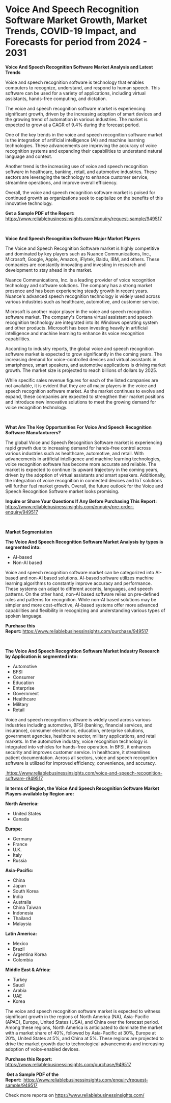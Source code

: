 <p><h1>Voice And Speech Recognition Software Market Growth, Market Trends, COVID-19 Impact, and Forecasts for period from 2024 - 2031</h1></p><p><strong>Voice And Speech Recognition Software Market Analysis and Latest Trends</strong></p>
<p><p>Voice and speech recognition software is technology that enables computers to recognize, understand, and respond to human speech. This software can be used for a variety of applications, including virtual assistants, hands-free computing, and dictation.</p><p>The voice and speech recognition software market is experiencing significant growth, driven by the increasing adoption of smart devices and the growing trend of automation in various industries. The market is expected to grow at a CAGR of 9.4% during the forecast period.</p><p>One of the key trends in the voice and speech recognition software market is the integration of artificial intelligence (AI) and machine learning technologies. These advancements are improving the accuracy of voice recognition systems and expanding their capabilities to understand natural language and context.</p><p>Another trend is the increasing use of voice and speech recognition software in healthcare, banking, retail, and automotive industries. These sectors are leveraging the technology to enhance customer service, streamline operations, and improve overall efficiency.</p><p>Overall, the voice and speech recognition software market is poised for continued growth as organizations seek to capitalize on the benefits of this innovative technology.</p></p>
<p><strong>Get a Sample PDF of the Report:&nbsp;</strong> <a href="https://www.reliablebusinessinsights.com/enquiry/request-sample/949517">https://www.reliablebusinessinsights.com/enquiry/request-sample/949517</a></p>
<p>&nbsp;</p>
<p><strong>Voice And Speech Recognition Software Major Market Players</strong></p>
<p><p>The Voice and Speech Recognition Software market is highly competitive and dominated by key players such as Nuance Communications, Inc., Microsoft, Google, Apple, Amazon, iFlytek, Baidu, IBM, and others. These companies are constantly innovating and investing in research and development to stay ahead in the market.</p><p>Nuance Communications, Inc. is a leading provider of voice recognition technology and software solutions. The company has a strong market presence and has been experiencing steady growth in recent years. Nuance's advanced speech recognition technology is widely used across various industries such as healthcare, automotive, and customer service.</p><p>Microsoft is another major player in the voice and speech recognition software market. The company's Cortana virtual assistant and speech recognition technology are integrated into its Windows operating system and other products. Microsoft has been investing heavily in artificial intelligence and machine learning to enhance its voice recognition capabilities.</p><p>According to industry reports, the global voice and speech recognition software market is expected to grow significantly in the coming years. The increasing demand for voice-controlled devices and virtual assistants in smartphones, smart speakers, and automotive applications is driving market growth. The market size is projected to reach billions of dollars by 2025.</p><p>While specific sales revenue figures for each of the listed companies are not available, it is evident that they are all major players in the voice and speech recognition software market. As the market continues to evolve and expand, these companies are expected to strengthen their market positions and introduce new innovative solutions to meet the growing demand for voice recognition technology.</p></p>
<p>&nbsp;</p>
<p><strong>What Are The Key Opportunities For Voice And Speech Recognition Software Manufacturers?</strong></p>
<p><p>The global Voice and Speech Recognition Software market is experiencing rapid growth due to increasing demand for hands-free control across various industries such as healthcare, automotive, and retail. With advancements in artificial intelligence and machine learning technologies, voice recognition software has become more accurate and reliable. The market is expected to continue its upward trajectory in the coming years, driven by the adoption of virtual assistants and smart speakers. Additionally, the integration of voice recognition in connected devices and IoT solutions will further fuel market growth. Overall, the future outlook for the Voice and Speech Recognition Software market looks promising.</p></p>
<p><strong>Inquire or Share Your Questions If Any Before Purchasing This Report:</strong> <a href="https://www.reliablebusinessinsights.com/enquiry/pre-order-enquiry/949517">https://www.reliablebusinessinsights.com/enquiry/pre-order-enquiry/949517</a></p>
<p>&nbsp;</p>
<p><strong>Market Segmentation</strong></p>
<p><strong>The Voice And Speech Recognition Software Market Analysis by types is segmented into:</strong></p>
<p><ul><li>AI-based</li><li>Non-AI based</li></ul></p>
<p><p>Voice and speech recognition software market can be categorized into AI-based and non-AI based solutions. AI-based software utilizes machine learning algorithms to constantly improve accuracy and performance. These systems can adapt to different accents, languages, and speech patterns. On the other hand, non-AI based software relies on pre-defined rules and patterns for recognition. While non-AI based solutions may be simpler and more cost-effective, AI-based systems offer more advanced capabilities and flexibility in recognizing and understanding various types of spoken language.</p></p>
<p><strong>Purchase this Report:&nbsp;</strong><a href="https://www.reliablebusinessinsights.com/purchase/949517">https://www.reliablebusinessinsights.com/purchase/949517</a></p>
<p>&nbsp;</p>
<p><strong>The Voice And Speech Recognition Software Market Industry Research by Application is segmented into:</strong></p>
<p><ul><li>Automotive</li><li>BFSI</li><li>Consumer</li><li>Education</li><li>Enterprise</li><li>Government</li><li>Healthcare</li><li>Military</li><li>Retail</li></ul></p>
<p><p>Voice and speech recognition software is widely used across various industries including automotive, BFSI (banking, financial services, and insurance), consumer electronics, education, enterprise solutions, government agencies, healthcare sector, military applications, and retail markets. In the automotive industry, voice recognition technology is integrated into vehicles for hands-free operation. In BFSI, it enhances security and improves customer service. In healthcare, it streamlines patient documentation. Across all sectors, voice and speech recognition software is utilized for improved efficiency, convenience, and accuracy.</p></p>
<p><a href="https://www.reliablebusinessinsights.com/voice-and-speech-recognition-software-r949517">&nbsp;https://www.reliablebusinessinsights.com/voice-and-speech-recognition-software-r949517</a></p>
<p><strong>In terms of Region, the Voice And Speech Recognition Software Market Players available by Region are:</strong></p>
<p>
    <p> <strong> North America: </strong>
        <ul>
            <li>United States</li>
            <li>Canada</li>
        </ul>
        </p> 
    <p> <strong> Europe: </strong>
        <ul>
            <li>Germany</li>
            <li>France</li>
            <li>U.K.</li>
            <li>Italy</li>
            <li>Russia</li>
        </ul>
        </p> 
    <p> <strong> Asia-Pacific: </strong>
        <ul>
            <li>China</li>
            <li>Japan</li>
            <li>South Korea</li>
            <li>India</li>
            <li>Australia</li>
            <li>China Taiwan</li>
            <li>Indonesia</li>
            <li>Thailand</li>
            <li>Malaysia</li>
        </ul>
        </p> 
    <p> <strong> Latin America: </strong>
        <ul>
            <li>Mexico</li>
            <li>Brazil</li>
            <li>Argentina Korea</li>
            <li>Colombia</li>
        </ul>
        </p> 
    <p> <strong> Middle East & Africa: </strong>
        <ul>
            <li>Turkey</li>
            <li>Saudi</li>
            <li>Arabia</li>
            <li>UAE</li>
            <li>Korea</li>
        </ul>
    </p>
    </p>
<p><p>The voice and speech recognition software market is expected to witness significant growth in the regions of North America (NA), Asia-Pacific (APAC), Europe, United States (USA), and China over the forecast period. Among these regions, North America is anticipated to dominate the market with a market share of 40%, followed by Asia-Pacific at 30%, Europe at 20%, United States at 5%, and China at 5%. These regions are projected to drive the market growth due to technological advancements and increasing adoption of voice-enabled devices.</p></p>
<p><strong>Purchase this Report: </strong><a href="https://www.reliablebusinessinsights.com/purchase/949517">https://www.reliablebusinessinsights.com/purchase/949517</a></p>
<p>&nbsp;<strong>Get a Sample PDF of the Report:&nbsp;&nbsp;</strong><a href="https://www.reliablebusinessinsights.com/enquiry/request-sample/949517">https://www.reliablebusinessinsights.com/enquiry/request-sample/949517</a></p>
<p><strong></strong></p>
<p>Check more reports on <a href="https://www.reliablebusinessinsights.com/">https://www.reliablebusinessinsights.com/</a></p>